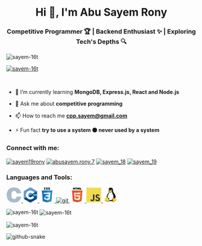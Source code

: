 


<h1 align="center">Hi 👋, I'm Abu Sayem Rony</h1>
<h3 align="center">Competitive Programmer 🏆 | Backend Enthusiast ✨ | Exploring Tech's Depths 🔍</h3>

<p align="left"> <img src="https://komarev.com/ghpvc/?username=sayem-16t&label=Profile%20views&color=0e75b6&style=flat" alt="sayem-16t" /> </p>

<p align="left"> <a href="https://github.com/ryo-ma/github-profile-trophy"><img src="https://github-profile-trophy.vercel.app/?username=sayem-16t" alt="sayem-16t" /></a> </p>

<p align="left"> <a href="https://twitter.com/" target="blank"><img src="https://img.shields.io/twitter/follow/?logo=twitter&style=for-the-badge" alt="" /></a> </p>

- 🌱 I’m currently learning **MongoDB, Express.js, React and Node.js**

- 💬 Ask me about **competitive programming**

- 📫 How to reach me **cpp.sayem@gmail.com**

- ⚡ Fun fact **try to use a system ⚫ never used by a system**

<h3 align="left">Connect with me:</h3>
<p align="left">
<a href="https://linkedin.com/in/sayem19rony" target="blank"><img align="center" src="https://raw.githubusercontent.com/rahuldkjain/github-profile-readme-generator/master/src/images/icons/Social/linked-in-alt.svg" alt="sayem19rony" height="30" width="40" /></a>
<a href="https://fb.com/abusayem.rony.7" target="blank"><img align="center" src="https://raw.githubusercontent.com/rahuldkjain/github-profile-readme-generator/master/src/images/icons/Social/facebook.svg" alt="abusayem.rony.7" height="30" width="40" /></a>
<a href="https://www.codechef.com/users/sayem_18" target="blank"><img align="center" src="https://cdn.jsdelivr.net/npm/simple-icons@3.1.0/icons/codechef.svg" alt="sayem_18" height="30" width="40" /></a>
<a href="https://codeforces.com/profile/sayem_19" target="blank"><img align="center" src="https://raw.githubusercontent.com/rahuldkjain/github-profile-readme-generator/master/src/images/icons/Social/codeforces.svg" alt="sayem_19" height="30" width="40" /></a>
</p>

<h3 align="left">Languages and Tools:</h3>
<p align="left"> <a href="https://www.cprogramming.com/" target="_blank" rel="noreferrer"> <img src="https://raw.githubusercontent.com/devicons/devicon/master/icons/c/c-original.svg" alt="c" width="40" height="40"/> </a> <a href="https://www.w3schools.com/cpp/" target="_blank" rel="noreferrer"> <img src="https://raw.githubusercontent.com/devicons/devicon/master/icons/cplusplus/cplusplus-original.svg" alt="cplusplus" width="40" height="40"/> </a> <a href="https://www.w3schools.com/css/" target="_blank" rel="noreferrer"> <img src="https://raw.githubusercontent.com/devicons/devicon/master/icons/css3/css3-original-wordmark.svg" alt="css3" width="40" height="40"/> </a> <a href="https://git-scm.com/" target="_blank" rel="noreferrer"> <img src="https://www.vectorlogo.zone/logos/git-scm/git-scm-icon.svg" alt="git" width="40" height="40"/> </a> <a href="https://www.w3.org/html/" target="_blank" rel="noreferrer"> <img src="https://raw.githubusercontent.com/devicons/devicon/master/icons/html5/html5-original-wordmark.svg" alt="html5" width="40" height="40"/> </a> <a href="https://developer.mozilla.org/en-US/docs/Web/JavaScript" target="_blank" rel="noreferrer"> <img src="https://raw.githubusercontent.com/devicons/devicon/master/icons/javascript/javascript-original.svg" alt="javascript" width="40" height="40"/> </a> <a href="https://www.linux.org/" target="_blank" rel="noreferrer"> <img src="https://raw.githubusercontent.com/devicons/devicon/master/icons/linux/linux-original.svg" alt="linux" width="40" height="40"/> </a> </p>

<p><img align="left" src="https://github-readme-stats.vercel.app/api/top-langs?username=sayem-16t&show_icons=true&locale=en&layout=compact" alt="sayem-16t" /></p>

<p>&nbsp;<img align="center" src="https://github-readme-stats.vercel.app/api?username=sayem-16t&show_icons=true&locale=en" alt="sayem-16t" /></p>

<p><img align="center" src="https://github-readme-streak-stats.herokuapp.com/?user=sayem-16t&" alt="sayem-16t" /></p>









<picture>
  <source media="(prefers-color-scheme: dark)" srcset="github-snake-dark.svg" />
  <source media="(prefers-color-scheme: light)" srcset="github-snake.svg" />
  <img alt="github-snake" src="github-snake.svg" />
</picture>
